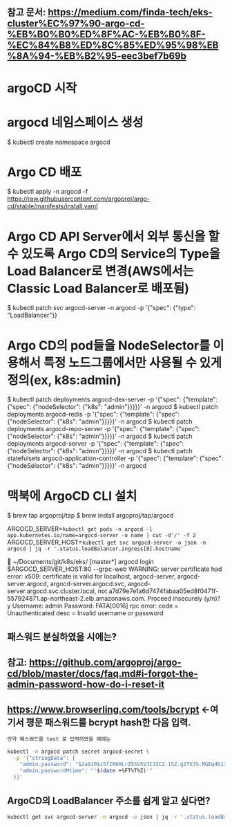## 참고 문서: https://medium.com/finda-tech/eks-cluster%EC%97%90-argo-cd-%EB%B0%B0%ED%8F%AC-%EB%B0%8F-%EC%84%B8%ED%8C%85%ED%95%98%EB%8A%94-%EB%B2%95-eec3bef7b69b


# argoCD 시작
# argocd 네임스페이스 생성 
$ kubectl create namespace argocd
  
# Argo CD 배포
$ kubectl apply -n argocd -f <https://raw.githubusercontent.com/argoproj/argo-cd/stable/manifests/install.yaml>
# Argo CD API Server에서 외부 통신을 할 수 있도록 Argo CD의 Service의 Type을 Load Balancer로 변경(AWS에서는 Classic Load Balancer로 배포됨)
$ kubectl patch svc argocd-server -n argocd -p '{"spec": {"type": "LoadBalancer"}}

# Argo CD의 pod들을 NodeSelector를 이용해서 특정 노드그룹에서만 사용될 수 있게 정의(ex, k8s:admin)
$ kubectl patch deployments argocd-dex-server -p '{"spec": {"template": {"spec": {"nodeSelector": {"k8s": "admin"}}}}}' -n argocd
$ kubectl patch deployments argocd-redis -p '{"spec": {"template": {"spec": {"nodeSelector": {"k8s": "admin"}}}}}' -n argocd
$ kubectl patch deployments argocd-repo-server -p '{"spec": {"template": {"spec": {"nodeSelector": {"k8s": "admin"}}}}}' -n argocd
$ kubectl patch deployments argocd-server -p '{"spec": {"template": {"spec": {"nodeSelector": {"k8s": "admin"}}}}}' -n argocd
$ kubectl patch statefulsets argocd-application-controller -p '{"spec": {"template": {"spec": {"nodeSelector": {"k8s": "admin"}}}}}' -n argocd


# 맥북에 ArgoCD CLI 설치
$ brew tap argoproj/tap 
$ brew install argoproj/tap/argocd

ARGOCD_SERVER=`kubectl get pods -n argocd -l app.kubernetes.io/name=argocd-server -o name | cut -d'/' -f 2` 
ARGOCD_SERVER_HOST=`kubectl get svc argocd-server -o json -n argocd | jq -r '.status.loadBalancer.ingress[0].hostname'`

 ~/Documents/git/k8s/eks/ [master*] argocd login $ARGOCD_SERVER_HOST:80 --grpc-web
WARNING: server certificate had error: x509: certificate is valid for localhost, argocd-server, argocd-server.argocd, argocd-server.argocd.svc, argocd-server.argocd.svc.cluster.local, not a7d79e7e1a6d7474fabaa05ed8f0471f-557924871.ap-northeast-2.elb.amazonaws.com. Proceed insecurely (y/n)? y
Username: admin
Password: 
FATA[0016] rpc error: code = Unauthenticated desc = Invalid username or password 


## 패스워드 분실하였을 시에는?
## 참고: https://github.com/argoproj/argo-cd/blob/master/docs/faq.md#i-forgot-the-admin-password-how-do-i-reset-it
## https://www.browserling.com/tools/bcrypt  <-여기서 평문 패스워드를 bcrypt hash한 다음 입력.
```bash
만약 패스워드를 test 로 입력하였을 때에는 

kubectl -n argocd patch secret argocd-secret \
  -p '{"stringData": {
    "admin.password": "$2a$10$zSfIR6HLrZSSV5VJI3ZC2.1SZ.g2TVJS.MGEq4b17aacHMLWNNey.",
    "admin.passwordMtime": "'$(date +%FT%T%Z)'"
  }}'
```

## ArgoCD의 LoadBalancer 주소를 쉽게 알고 싶다면? 
```bash
kubectl get svc argocd-server -n argocd -o json | jq -r '.status.loadBalancer.ingress[0].hostname'
```

